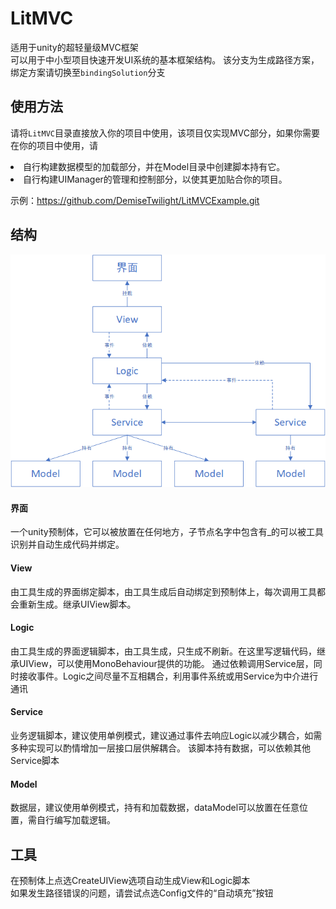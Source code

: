 # LitMVC
适用于unity的超轻量级MVC框架 <br> 
可以用于中小型项目快速开发UI系统的基本框架结构。
该分支为生成路径方案，绑定方案请切换至`bindingSolution`分支
## 使用方法
请将`LitMVC`目录直接放入你的项目中使用，该项目仅实现MVC部分，如果你需要在你的项目中使用，请
<li>自行构建数据模型的加载部分，并在Model目录中创建脚本持有它。</li>
<li>自行构建UIManager的管理和控制部分，以使其更加贴合你的项目。</li>

示例：https://github.com/DemiseTwilight/LitMVCExample.git

## 结构
![MVC框架.png](MVC框架.png)
#### 界面
一个unity预制体，它可以被放置在任何地方，子节点名字中包含有_的可以被工具识别并自动生成代码并绑定。
#### View
由工具生成的界面绑定脚本，由工具生成后自动绑定到预制体上，每次调用工具都会重新生成。继承UIView脚本。
#### Logic
由工具生成的界面逻辑脚本，由工具生成，只生成不刷新。在这里写逻辑代码，继承UIView，可以使用MonoBehaviour提供的功能。
通过依赖调用Service层，同时接收事件。Logic之间尽量不互相耦合，利用事件系统或用Service为中介进行通讯
#### Service
业务逻辑脚本，建议使用单例模式，建议通过事件去响应Logic以减少耦合，如需多种实现可以酌情增加一层接口层供解耦合。
该脚本持有数据，可以依赖其他Service脚本
#### Model
数据层，建议使用单例模式，持有和加载数据，dataModel可以放置在任意位置，需自行编写加载逻辑。

## 工具
在预制体上点选CreateUIView选项自动生成View和Logic脚本<br>
如果发生路径错误的问题，请尝试点选Config文件的“自动填充”按钮
